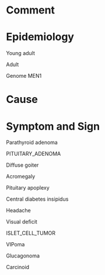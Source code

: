 # Comment

# Epidemiology

Young adult

Adult

Genome MEN1

# Cause

# Symptom and Sign

Parathyroid adenoma

PITUITARY_ADENOMA

Diffuse goiter

Acromegaly

Pituitary apoplexy

Central diabetes insipidus

Headache

Visual deficit

ISLET_CELL_TUMOR

VIPoma

Glucagonoma

Carcinoid

